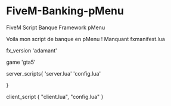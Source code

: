 # FiveM-Banking-pMenu
FiveM Script Banque Framework pMenu


Voila mon script de banque en pMenu !
Manquant fxmanifest.lua

fx_version 'adamant'

game 'gta5'

server_scripts{
    'server.lua'
    'config.lua'
 
}

client_script {
	"client.lua",
  "config.lua"
}
